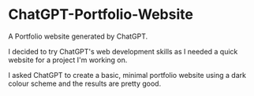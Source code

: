 # ChatGPT-Portfolio-Website
A Portfolio website generated by ChatGPT.

I decided to try ChatGPT's web development skills as I needed a quick website for a project I'm working on. 

I asked ChatGPT to create a basic, minimal portfolio website using a dark colour scheme and the results are pretty good.
